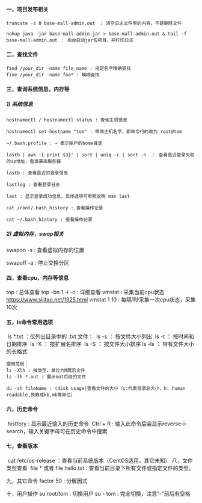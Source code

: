 #### 一，项目发布相关

```shell
truncate -s 0 base-mall-admin.out  : 清空日志文件里的内容，不是删除文件

nohup java -jar base-mall-admin.jar > base-mall-admin.out & tail -f base-mall-admin.out ： 后台启动jar包项目，并打印日志
```

#### 二，查找文件

```shell
find /your_dir -name file_name : 指定名字精确查找
fine /your_dir -name foo* : 模糊查找
```

#### 三，查询系统信息，内存等

##### 1) 系统信息

```shell
hostnamectl / hostnamectl status : 查询主机信息

hostnamectl set-hostname "tom" : 修改主机名字，即命令行的改为 root@tom

~/.bash.profile : ~ 表示账户的home目录

lastb | awk '{ print $3}' | sort | uniq -c | sort -n  ： 查看最近登录失败的ip地址，看谁袭击服务器

lastb : 查看最近的登录信息

lastlog : 查看登录日志

last : 显示登录成功信息，具体选项可参照说明 man last

cat /root/.bash_history : 查看操作记录

cat ~/.bash_history : 查看操作记录
```

##### 2) 虚拟内存，swap相关

swapon -s : 查看虚拟内存的位置

swapoff -a : 停止交换分区

#### 四，查看cpu，内存等信息

top :  总体查看
top -bn 1 -i -c : 详细查看
vmstat : 采集当前cpu状态  https://www.sijitao.net/1925.html
vmstat 1 10 : 每隔1秒采集一次cpu状态，采集10次 

#### 五，ls命令常用选项

​    ls *.txt ：仅列出目录中的 .txt 文件：
​    ls -s ： 按文件大小列出
​    ls -t ： 按时间和日期排序 
​    ls -X ： 按扩展名排序 
​    ls -S ： 按文件大小排序 
​    ls -ls ： 带有文件大小的长格式 

	使用范例：
	ls -Xlh : 按类型，单位为M展示文件
	ls -lh *.out : 展示out后缀的文件
	
	du -sh fileName : (disk usage)查看文件的大小（s:代表目录总大小，h: human readable,换算成kb,mb等单位）

#### 六，历史命令

​    histtory : 显示最近输入的历史命令
​	Ctrl + R : 输入此命令后会显示reverse-i-search，输入关键字母可在历史命令中搜索
​	

#### 七，查看版本

​	cat /etc/os-release ：查看当前系统版本（CentOS适用，其它未知）
八，文件类型查看
​	file * 或者 file hello.txt : 查看当前目录下所有文件或指定文件的类型。

九，其它命令
	factor  50 : 分解因式

十，用户操作
   su root/tom : 切换用户
   su - tom : 完全切换，注意“-”前后有空格